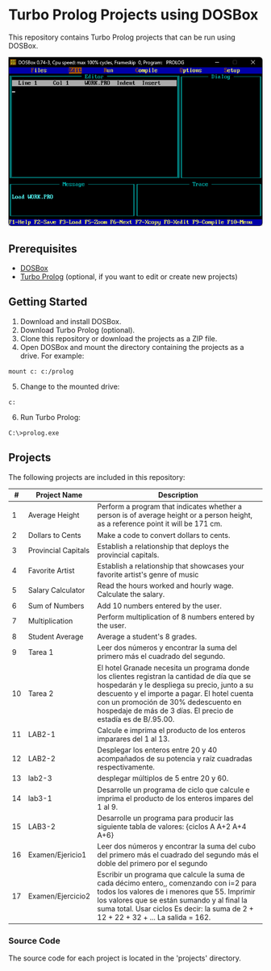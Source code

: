 # Turbo Prolog Projects using DOSBox

This repository contains Turbo Prolog projects that can be run using DOSBox.

![Turbo Prolog](./screenshot/turbo_prolog.png)
## Prerequisites

* [DOSBox](https://www.dosbox.com/download.php?main=1)
* [Turbo Prolog](https://winworldpc.com/product/turbo-prolog/2x) (optional, if you want to edit or create new projects)

## Getting Started

1. Download and install DOSBox.
2. Download Turbo Prolog (optional).
3. Clone this repository or download the projects as a ZIP file.
4. Open DOSBox and mount the directory containing the projects as a drive. For example:
```
mount c: c:/prolog
```
5. Change to the mounted drive:
```
c:
```
6. Run Turbo Prolog:
```
C:\>prolog.exe
```

## Projects

The following projects are included in this repository:

| # | Project Name | Description |
| --- | --- | --- |
| 1 | Average Height | Perform a program that indicates whether a person is of average height or a person height, as a reference point it will be 171 cm. |
| 2 | Dollars to Cents | Make a code to convert dollars to cents. |
| 3 | Provincial Capitals | Establish a relationship that deploys the provincial capitals. |
| 4 | Favorite Artist | Establish a relationship that showcases your favorite artist's genre of music |
| 5 | Salary Calculator | Read the hours worked and hourly wage. Calculate the salary. |
| 6 | Sum of Numbers | Add 10 numbers entered by the user. |
| 7 | Multiplication | Perform multiplication of 8 numbers entered by the user. |
| 8 | Student Average | Average a student's 8 grades. |
| 9 | Tarea 1 | Leer dos números y encontrar la suma del primero más el cuadrado del segundo.  |
| 10 | Tarea 2 | El hotel Granade necesita un programa donde los clientes registran la cantidad de día que se hospedarán y le despliega su precio, junto a su descuento y el importe a pagar. El hotel cuenta con un promoción de 30% dedescuento en hospedaje de más de 3 días. El precio de estadía es de B/.95.00. | 
  11  | LAB2-1 | Calcule e imprima el producto de los enteros imparares del 1 al 13.|
  12  | LAB2-2 | Desplegar los enteros entre 20 y 40 acompañados de su potencia y raíz cuadradas respectivamente. |
  13  | lab2-3 | desplegar múltiplos de 5 entre 20 y 60. |
  14  | lab3-1 | Desarrolle un programa de ciclo que calcule e imprima el producto de los enteros impares del 1 al 9. |
  15  | LAB3-2 | Desarrolle un programa para producir las siguiente tabla de valores: {ciclos A A+2 A+4 A+6} |
  16  | Examen/Ejericio1 | Leer dos números y encontrar la suma del cubo del primero más el cuadrado del segundo más el doble del primero por el segundo | 
| 17 | Examen/Ejercicio2 | Escribir un programa que calcule la suma de cada décimo entero,, comenzando con i=2 para todos los valores de i menores que 55. Imprimir los valores que se están sumando y al final la suma total. Usar ciclos Es decir: la suma de 2 + 12 + 22 + 32 + ... La salida = 162. | 

### Source Code

The source code for each project is located in the 'projects' directory.

